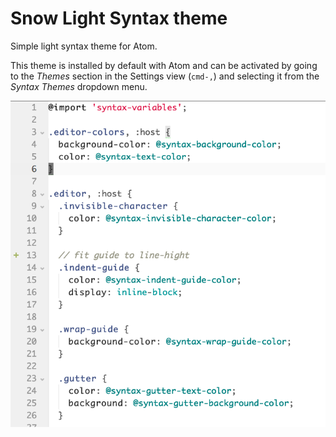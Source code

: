 # Snow Light Syntax theme

Simple light syntax theme for Atom.

This theme is installed by default with Atom and can be activated by going to
the _Themes_ section in the Settings view (`cmd-,`) and selecting it from the
_Syntax Themes_ dropdown menu.

![](https://raw.githubusercontent.com/ujiro99/snow-light-syntax/master/screenshot.png)
